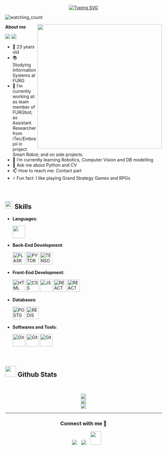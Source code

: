 <p align="center">
<a href="https://git.io/typing-svg"><img src="https://readme-typing-svg.demolab.com?font=Georgia&weight=800&pause=1000&size=33&color=52C1FF&width=370&height=100&lines=Hi+%2C+I'm+Luis+%F0%9F%91%8B" alt="Typing SVG" /></a>
</p>
<p align="left"> 
<img src="https://komarev.com/ghpvc/?username=luisffee&color=brightgreen" alt="watching_count" />
 </p>

**About me**
<picture> <img align="right" src="" width = 400px></picture>
 <p align="left">
  <img src="https://img.shields.io/badge/Focus-Backend%20Development-dodgerblue" />
  <img src="https://img.shields.io/badge/Languages-English-dodgerblue" />
</p>

- 📆 23 years old
- 📚 Studying Information Systems at FURG
- 🔭 I’m currently working at:
as team member of FURGbot;
as Assistant Researcher from iTec/Embrapii in project Smart Robot;
and on side projects.
- 🌱 I’m currently learning Robotics, Computer Vision and DB modelling
- 💬 Ask me about Python and CV
- 📫 How to reach me: Contact part
- ⚡ Fun fact: I like playing Grand Strategy Games and RPGs

<br>

## <img src="https://media2.giphy.com/media/QssGEmpkyEOhBCb7e1/giphy.gif?cid=ecf05e47a0n3gi1bfqntqmob8g9aid1oyj2wr3ds3mg700bl&rid=giphy.gif" width ="25"><b> Skills</b>

<p align="center">

- **Languages**:
    
     <img src="https://cdn.jsdelivr.net/gh/devicons/devicon@latest/icons/python/python-original-wordmark.svg" width="40" height="40" />

- **Back-End Development**:
   
   <img src="https://cdn.jsdelivr.net/gh/devicons/devicon@latest/icons/flask/flask-original-wordmark.svg" width="40" height="40" alt="FLASK" />
   <img src="https://cdn.jsdelivr.net/gh/devicons/devicon@latest/icons/pytorch/pytorch-original.svg" width="40" height="40" alt="PYTORCH" />
   <img src="https://cdn.jsdelivr.net/gh/devicons/devicon@latest/icons/tensorflow/tensorflow-original.svg" width="40" height="40" alt="TENSORFLOW" />
  
- **Front-End Development**:

   <img src="https://cdn.jsdelivr.net/gh/devicons/devicon@latest/icons/html5/html5-original-wordmark.svg" width="40" height="40" alt="HTML" />
   <img src="https://cdn.jsdelivr.net/gh/devicons/devicon@latest/icons/css3/css3-original-wordmark.svg" width="40" height="40" alt="CSS" />
   <img src="https://cdn.jsdelivr.net/gh/devicons/devicon@latest/icons/javascript/javascript-original.svg" width="40" height="40" alt="JS" />
   <img src="https://cdn.jsdelivr.net/gh/devicons/devicon@latest/icons/react/react-original-wordmark.svg" width="40" height="40" alt="REACT" />
   <img src="https://cdn.jsdelivr.net/gh/devicons/devicon@latest/icons/vuejs/vuejs-original-wordmark.svg" width="40" height="40" alt="REACT" />

- **Databases**:

   <img src="https://cdn.jsdelivr.net/gh/devicons/devicon@latest/icons/postgresql/postgresql-original-wordmark.svg" width="40" height="40" alt="POSTGRESQL" />
   <img src="https://cdn.jsdelivr.net/gh/devicons/devicon@latest/icons/redis/redis-original-wordmark.svg" width="40" height="40" alt="REDIS" />
          

<!--- **Cloud Hosting**:

    ![Github Pages](https://img.shields.io/badge/GitHub%20Pages-%23327FC7.svg?style=for-the-badge&logo=github&logoColor=white)-->


- **Softwares and Tools**:

    <img src="https://user-images.githubusercontent.com/64439609/212556685-de9a7c04-31b0-43b6-af39-7c82ac13b321.png" width="40" height="40" alt="Git"/>
    <img src="https://user-images.githubusercontent.com/64439609/212556741-81407849-82c8-4926-854f-820e8a644375.png" width="40" height="40" alt="Git"/>
    <img src="https://user-images.githubusercontent.com/64439609/212556802-77a65ec1-aa71-4272-b603-1a57d1914678.png" width="40" height="40" alt="Git"/>


<!--- **Extras**:-->
 

<br>
</p>

## <img src="https://media.giphy.com/media/iY8CRBdQXODJSCERIr/giphy.gif" width="35"><b> Github Stats </b>
<br>

<div align="center">

![](https://github-readme-stats.vercel.app/api?username=luisffee&theme=dracula&hide_border=false&include_all_commits=true&count_private=true)<br/>
![](https://github-readme-streak-stats.herokuapp.com/?user=luisffee&theme=dracula&hide_border=false)<br/>
![](https://github-readme-stats.vercel.app/api/top-langs/?username=luisffee&theme=dracula&hide_border=false&include_all_commits=true&count_private=true&layout=compact)
	
</a>
</div>



-----

<h3 align="center" >Connect with me 🤝 </h3>

<p align="center">

 <div align="center"  class="icons-social" style="margin-left: 10px;">
        <a   target="_blank" href="https://www.linkedin.com/in/luis-filipe-felix-da-silva-419681149/">
			<img src="https://img.icons8.com/doodle/40/000000/linkedin--v2.png" style="margin-left: 10px;" ></a>
        <a style="margin-left: 10px;" target="_blank" href="https://github.com/luisffee">
		<img src="https://img.icons8.com/doodle/40/000000/github--v1.png"></a>
           <a style="margin-left: 10px;" target="_blank" href="https://luizffeelix@gmail.com">
		<img src="https://img.icons8.com/doodle/2x/gmail-new.png" style=" width:35px; height:43px;"></a>
 </div>

</p>


	

</div>
